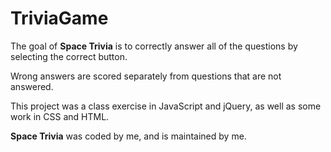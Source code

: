 # TriviaGame

The goal of **Space Trivia** is to correctly answer all of the questions by selecting the correct button.

Wrong answers are scored separately from questions that are not answered.

This project was a class exercise in JavaScript and jQuery, as well as some work in CSS and HTML.

**Space Trivia** was coded by me, and is maintained by me.
